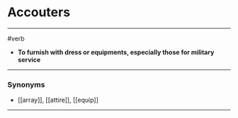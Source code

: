# Accouters
---
#verb
- **To furnish with dress or equipments, especially those for military service**
---
### Synonyms
- [[array]], [[attire]], [[equip]]
---
